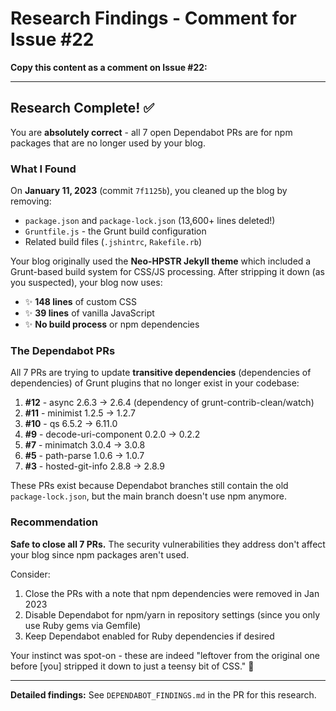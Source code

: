 # Research Findings - Comment for Issue #22

**Copy this content as a comment on Issue #22:**

---

## Research Complete! ✅

You are **absolutely correct** - all 7 open Dependabot PRs are for npm packages that are no longer used by your blog.

### What I Found

On **January 11, 2023** (commit `7f1125b`), you cleaned up the blog by removing:
- `package.json` and `package-lock.json` (13,600+ lines deleted!)
- `Gruntfile.js` - the Grunt build configuration
- Related build files (`.jshintrc`, `Rakefile.rb`)

Your blog originally used the **Neo-HPSTR Jekyll theme** which included a Grunt-based build system for CSS/JS processing. After stripping it down (as you suspected), your blog now uses:
- ✨ **148 lines** of custom CSS
- ✨ **39 lines** of vanilla JavaScript  
- ✨ **No build process** or npm dependencies

### The Dependabot PRs

All 7 PRs are trying to update **transitive dependencies** (dependencies of dependencies) of Grunt plugins that no longer exist in your codebase:

1. **#12** - async 2.6.3 → 2.6.4 (dependency of grunt-contrib-clean/watch)
2. **#11** - minimist 1.2.5 → 1.2.7 
3. **#10** - qs 6.5.2 → 6.11.0
4. **#9** - decode-uri-component 0.2.0 → 0.2.2
5. **#7** - minimatch 3.0.4 → 3.0.8
6. **#5** - path-parse 1.0.6 → 1.0.7
7. **#3** - hosted-git-info 2.8.8 → 2.8.9

These PRs exist because Dependabot branches still contain the old `package-lock.json`, but the main branch doesn't use npm anymore.

### Recommendation

**Safe to close all 7 PRs.** The security vulnerabilities they address don't affect your blog since npm packages aren't used.

Consider:
1. Close the PRs with a note that npm dependencies were removed in Jan 2023
2. Disable Dependabot for npm/yarn in repository settings (since you only use Ruby gems via Gemfile)
3. Keep Dependabot enabled for Ruby dependencies if desired

Your instinct was spot-on - these are indeed "leftover from the original one before [you] stripped it down to just a teensy bit of CSS." 🎯

---

**Detailed findings:** See `DEPENDABOT_FINDINGS.md` in the PR for this research.
